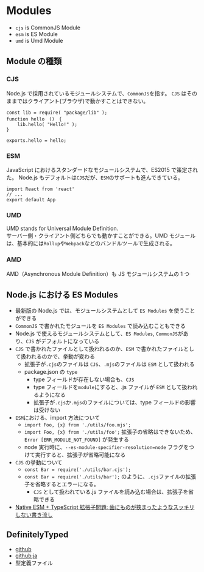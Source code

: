 # Modules

- `cjs` is CommonJS Module
- `esm` is ES Module
- `umd` is Umd Module

## Module の種類

### CJS

Node.js で採用されているモジュールシステムで、`CommonJS`を指す。
`CJS` はそのままではクライアント(ブラウザ)で動かすことはできない。

```
const lib = require( "package/lib" );
function hello　()　{
    lib.hello( "Hello!" );
}

exports.hello = hello;
```

### ESM

JavaScript におけるスタンダードなモジュールシステムで、ES2015 で策定された。
Node.js もデフォルトは`CJS`だが、`ESM`のサポートも進んできている。

```
import React from 'react'
// ...
export default App
```

### UMD

UMD stands for Universal Module Definition.  
サーバー側・クライアント側どちらでも動かすことができる。UMD モジュールは、基本的には`Rollup`や`Webpack`などのバンドルツールで生成される。

### AMD

AMD（Asynchronous Module Definition）も JS モジュールシステムの 1 つ

## Node.js における ES Modules

- 最新版の Node.js では、モジュールシステムとして `ES Modules` を使うことができる
- `CommonJS` で書かれたモジュールを `ES Modules` で読み込むこともできる
- Node.js で使えるモジュールシステムとして、`ES Modules`, `CommonJS`があり、`CJS` がデフォルトになっている
- `CJS` で書かれたファイルとして扱われるのか、`ESM` で書かれたファイルとして扱われるのかで、挙動が変わる
  - 拡張子が`.cjs`のファイルは `CJS`、`.mjs`のファイルは `ESM` として扱われる
  - package.json の `type`
    - type フィールドが存在しない場合も、`CJS`
    - type フィールドを`module`にすると、.js ファイルが `ESM` として扱われるようになる
    - 拡張子が`.cjs`か`.mjs`のファイルについては、type フィールドの影響は受けない
- `ESM`における、import 方法について
  - `import Foo, {x} from './utils/foo.mjs';`
  - `import Foo, {x} from './utils/foo';` 拡張子の省略はできないため、`Error [ERR_MODULE_NOT_FOUND]` が発生する
  - node 実行時に、`--es-module-specifier-resolution=node` フラグをつけて実行すると、拡張子が省略可能になる
- `CJS` の挙動について
  - `const Bar = require('./utils/bar.cjs');`
  - `const Bar = require('./utils/bar');` のように、`.cjs`ファイルの拡張子を省略するとエラーになる。
    - `CJS` として扱われている.js ファイルを読み込む場合は、拡張子を省略できる
- [Native ESM + TypeScript 拡張子問題: 歯にものが挟まったようなスッキリしない書き流し](https://zenn.dev/qnighy/articles/19603f11d5f264)

## DefinitelyTyped

- [github](https://github.com/DefinitelyTyped/DefinitelyTyped)
- [github:ja](https://github.com/DefinitelyTyped/DefinitelyTyped/blob/master/README.ja.md)
- 型定義ファイル
